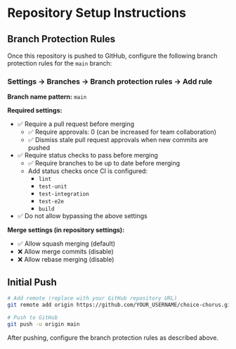 # Repository Setup Instructions

## Branch Protection Rules

Once this repository is pushed to GitHub, configure the following branch protection rules for the `main` branch:

### Settings → Branches → Branch protection rules → Add rule

**Branch name pattern:** `main`

**Required settings:**
- ✅ Require a pull request before merging
  - ✅ Require approvals: 0 (can be increased for team collaboration)
  - ✅ Dismiss stale pull request approvals when new commits are pushed
- ✅ Require status checks to pass before merging
  - ✅ Require branches to be up to date before merging
  - Add status checks once CI is configured:
    - `lint`
    - `test-unit`
    - `test-integration`
    - `test-e2e`
    - `build`
- ✅ Do not allow bypassing the above settings

**Merge settings (in repository settings):**
- ✅ Allow squash merging (default)
- ❌ Allow merge commits (disable)
- ❌ Allow rebase merging (disable)

## Initial Push

```bash
# Add remote (replace with your GitHub repository URL)
git remote add origin https://github.com/YOUR_USERNAME/choice-chorus.git

# Push to GitHub
git push -u origin main
```

After pushing, configure the branch protection rules as described above.
